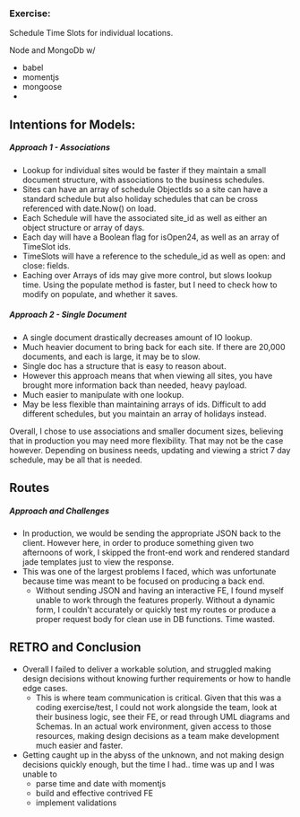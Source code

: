 

### Exercise:

 Schedule Time Slots for individual locations.


 Node and MongoDb w/
 - babel
 - momentjs
 - mongoose
 -
 ## Intentions for Models:

 ##### Approach 1 - Associations
 * Lookup for individual sites would be faster if they maintain a small document structure, with associations to the business schedules.
 * Sites can have an array of schedule ObjectIds so a site can have a standard schedule but also holiday schedules that can be cross referenced with date.Now() on load.  
 * Each Schedule will have the associated site_id as well as either an object structure or array of days.
 * Each day will have a Boolean flag for isOpen24, as well as an array of TimeSlot ids.
 * TimeSlots will have a reference to the schedule_id as well as  open: and close: fields.
 * Eaching over Arrays of ids may give more control, but slows lookup time.  Using the populate method is faster, but I need to check how to modify on populate, and whether it saves.  

 ##### Approach 2 - Single Document
 * A single document drastically decreases amount of IO lookup.  
 * Much heavier document to bring back for each site. If there are 20,000 documents, and each is large, it may be to slow.
 * Single doc has a structure that is easy to reason about.
 * However this approach means that when viewing all sites, you have brought more information back than needed, heavy payload.
 * Much easier to manipulate with one lookup.
 * May be less flexible than maintaining arrays of ids. Difficult to add different schedules, but you maintain an array of holidays instead.  


 Overall, I chose to use associations and smaller document sizes, believing that in production you may need more flexibility.  That may not be the case however.  Depending on business needs, updating and viewing a strict 7 day schedule, may be all that is needed.  



 ## Routes

 ##### Approach and Challenges
 * In production, we would be sending the appropriate JSON back to the client.  However here, in order to produce something given two afternoons of work, I skipped the front-end work and rendered standard jade templates just to view the response.
 * This was one of the largest problems I faced, which was unfortunate because time was meant to be focused on producing a back end.
     * Without sending JSON and having an interactive FE, I found myself unable to work through the features properly.  Without a dynamic form, I couldn't accurately or quickly test my routes or produce a proper request body for clean use in DB functions. Time wasted.



 ## RETRO and Conclusion

 * Overall I failed to deliver a workable solution, and struggled making design decisions without knowing further requirements or how to handle edge cases.  
    * This is where team communication is critical.  Given that this was a coding exercise/test, I could not work alongside the team, look at their business logic, see their FE, or read through UML diagrams and Schemas.  In an actual work environment, given access to those resources, making design decisions as a team make development much easier and faster.
 * Getting caught up in the abyss of the unknown, and not making design decisions quickly enough, but the time I had.. time was up and I was unable to
     * parse time and date with momentjs
     * build and effective contrived FE
     * implement validations
